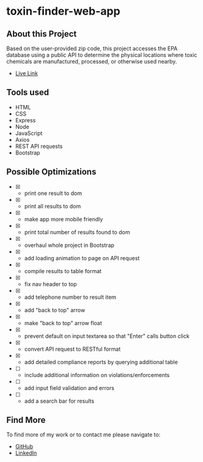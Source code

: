 ﻿# toxin-finder-web-app

## About this Project
Based on the user-provided zip code, this project accesses the EPA database using a public API to determine the physical locations where toxic chemicals are manufactured, processed, or otherwise used nearby.
-  [Live Link](https://toxin-finder-web-app.vercel.app/)

## Tools used

- HTML
- CSS
- Express
- Node
- JavaScript
- Axios
- REST API requests
- Bootstrap

## Possible Optimizations

- [X] - print one result to dom
- [x] - print all results to dom
- [x] - make app more mobile friendly
- [X] - print total number of results found to dom
- [X] - overhaul whole project in Bootstrap
- [X] - add loading animation to page on API request
- [X] - compile results to table format
- [X] - fix nav header to top
- [X] - add telephone number to result item
- [X] - add "back to top" arrow
- [X] - make "back to top" arrow float
- [X] - prevent default on input textarea so that "Enter" calls button click
- [X] - convert API request to RESTful format
- [X] - add detailed compliance reports by querying additional table
- [ ] - include additional information on violations/enforcements
- [ ] - add input field validation and errors
- [ ] - add a search bar for results

## Find More

To find more of my work or to contact me please navigate to:

- [GitHub](https://github.com/jonahollis)
- [LinkedIn](https://www.linkedin.com/in/jonah-hollis/)
